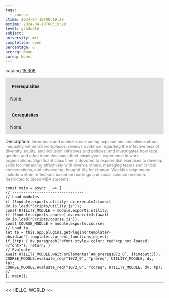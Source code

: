 ```yaml
---
tags:
  - course
ctime: 2024-04-18T00:19:28
mstime: 2024-04-18T00:19:28
level: graduate
subject: 
university: mit
completion: open
percentage: 0
prereq: None.
coreq: None.
---
```


catalog [15.308](http://student.mit.edu/catalog/m15b.html#15.308)

<span style="display: block; padding: 15px; background-color: rgb(100, 100, 100, 0.2);"><font id="m_prereq1072_0" style="display: block; font-family: Arial, sans-serif; font-weight: bold; padding: 5px">Prerequisites</font><br><span id="prereq1072_0">None.</span></span>
<span style="display: block; padding: 15px; background-color: rgb(100, 100, 100, 0.2);"><font id="m_coreq1072_0" style="display: block; font-family: Arial, sans-serif; font-weight: bold; padding: 5px">Corequisites</font><br><span id="coreq1072_0">None.</span></span>

<font style="">Description:</font>
<font style="color: grey; font-size: 0.8rem;">Introduces and analyzes competing explanations and claims about inequality within US workplaces; reviews evidence regarding the effectiveness of diversity, equity, and inclusion initiatives and policies; and investigates how race, gender, and other identities may affect employees' experience in work organizations. Significant class time is devoted to experiential exercises to develop skills for interacting effectively with diverse others, managing teams and critical conversations, and advocating thoughtfully for change. Weekly assignments include written reflections based on readings and social science research. Restricted to Sloan MBA students.</font>

```dataviewjs
const main = async _ => {
// --------------------------------
// Load modules
if (!module.exports.utility) dv.executeJs(await dv.io.load("Scripts/utility.js"));
const UTILITY_MODULE = module.exports.utility;
if (!module.exports.course) dv.executeJs(await dv.io.load("Scripts/course.js"));
const COURSE_MODULE = module.exports.course;
// Load tp
let tp = this.app.plugins.getPlugin("templater-obsidian").templater.current_functions_object;
if (!tp) { dv.paragraph("<font style='color: red'>tp not loaded!</font>"); return; }
// Evaluate
await UTILITY_MODULE.waitForElements(`#m_prereq1072_0`, {timeout:5});
COURSE_MODULE.evaluate_req("1072_0", "prereq", UTILITY_MODULE, dv, tp);
COURSE_MODULE.evaluate_req("1072_0", "coreq", UTILITY_MODULE, dv, tp);
// --------------------------------
}; main();
```

---

<< HELLO, WORLD >>
